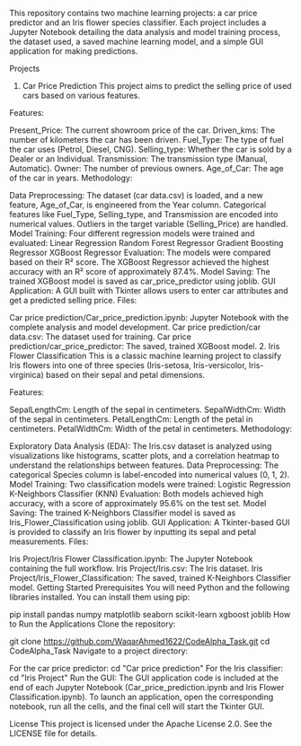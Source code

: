 This repository contains two machine learning projects: a car price predictor and an Iris flower species classifier. Each project includes a Jupyter Notebook detailing the data analysis and model training process, the dataset used, a saved machine learning model, and a simple GUI application for making predictions.

Projects
1. Car Price Prediction
This project aims to predict the selling price of used cars based on various features.

Features:

Present_Price: The current showroom price of the car.
Driven_kms: The number of kilometers the car has been driven.
Fuel_Type: The type of fuel the car uses (Petrol, Diesel, CNG).
Selling_type: Whether the car is sold by a Dealer or an Individual.
Transmission: The transmission type (Manual, Automatic).
Owner: The number of previous owners.
Age_of_Car: The age of the car in years.
Methodology:

Data Preprocessing: The dataset (car data.csv) is loaded, and a new feature, Age_of_Car, is engineered from the Year column. Categorical features like Fuel_Type, Selling_type, and Transmission are encoded into numerical values. Outliers in the target variable (Selling_Price) are handled.
Model Training: Four different regression models were trained and evaluated:
Linear Regression
Random Forest Regressor
Gradient Boosting Regressor
XGBoost Regressor
Evaluation: The models were compared based on their R² score. The XGBoost Regressor achieved the highest accuracy with an R² score of approximately 87.4%.
Model Saving: The trained XGBoost model is saved as car_price_predictor using joblib.
GUI Application: A GUI built with Tkinter allows users to enter car attributes and get a predicted selling price.
Files:

Car price prediction/Car_price_prediction.ipynb: Jupyter Notebook with the complete analysis and model development.
Car price prediction/car data.csv: The dataset used for training.
Car price prediction/car_price_predictor: The saved, trained XGBoost model.
2. Iris Flower Classification
This is a classic machine learning project to classify Iris flowers into one of three species (Iris-setosa, Iris-versicolor, Iris-virginica) based on their sepal and petal dimensions.

Features:

SepalLengthCm: Length of the sepal in centimeters.
SepalWidthCm: Width of the sepal in centimeters.
PetalLengthCm: Length of the petal in centimeters.
PetalWidthCm: Width of the petal in centimeters.
Methodology:

Exploratory Data Analysis (EDA): The Iris.csv dataset is analyzed using visualizations like histograms, scatter plots, and a correlation heatmap to understand the relationships between features.
Data Preprocessing: The categorical Species column is label-encoded into numerical values (0, 1, 2).
Model Training: Two classification models were trained:
Logistic Regression
K-Neighbors Classifier (KNN)
Evaluation: Both models achieved high accuracy, with a score of approximately 95.6% on the test set.
Model Saving: The trained K-Neighbors Classifier model is saved as Iris_Flower_Classification using joblib.
GUI Application: A Tkinter-based GUI is provided to classify an Iris flower by inputting its sepal and petal measurements.
Files:

Iris Project/Iris Flower Classification.ipynb: The Jupyter Notebook containing the full workflow.
Iris Project/Iris.csv: The Iris dataset.
Iris Project/Iris_Flower_Classification: The saved, trained K-Neighbors Classifier model.
Getting Started
Prerequisites
You will need Python and the following libraries installed. You can install them using pip:

pip install pandas numpy matplotlib seaborn scikit-learn xgboost joblib
How to Run the Applications
Clone the repository:

git clone https://github.com/WaqarAhmed1622/CodeAlpha_Task.git
cd CodeAlpha_Task
Navigate to a project directory:

For the car price predictor: cd "Car price prediction"
For the Iris classifier: cd "Iris Project"
Run the GUI: The GUI application code is included at the end of each Jupyter Notebook (Car_price_prediction.ipynb and Iris Flower Classification.ipynb). To launch an application, open the corresponding notebook, run all the cells, and the final cell will start the Tkinter GUI.

License
This project is licensed under the Apache License 2.0. See the LICENSE file for details.
